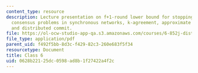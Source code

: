 ```yaml
---
content_type: resource
description: Lecture presentation on f+1-round lower bound for stopping agreement,
  consensus problems in synchronous networks, k-agreement, approximate agreement,
  and distributed commit.
file: https://ol-ocw-studio-app-qa.s3.amazonaws.com/courses/6-852j-distributed-algorithms-fall-2009/0628b22125dc0598ad8b1f27422a4f2c_MIT6_852JF09_lec06.pdf
file_type: application/pdf
parent_uid: f492f5bb-8d3c-f429-82c3-260e683f5f34
resourcetype: Document
title: Class 6
uid: 0628b221-25dc-0598-ad8b-1f27422a4f2c
---
```

